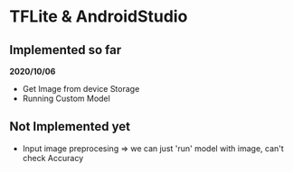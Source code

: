 # TFLite & AndroidStudio
## Implemented so far
__2020/10/06__
+ Get Image from device Storage
+ Running Custom Model

## Not Implemented yet
+ Input image preprocesing => we can just 'run' model with image, can't check Accuracy
